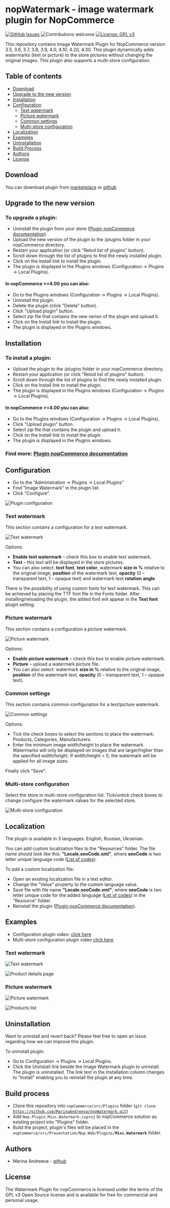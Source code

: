 # nopWatermark - **image watermark plugin for NopCommerce**

[![GitHub Issues](https://img.shields.io/github/issues/MarinaAndreeva/nopWatermark.svg)](https://github.com/MarinaAndreeva/nopWatermark/issues)
![Contributions welcome](https://img.shields.io/badge/contributions-welcome-orange.svg) 
[![License: GPL v3](https://img.shields.io/badge/license-GPL%20v3-blue.svg)](https://www.gnu.org/licenses/gpl-3.0)

This repository contains Image Watermark Plugin for NopCommerce version 3.5, 3.6, 3.7, 3.8, 3.9, 4.0, 4.10, 4.20, 4.30. This plugin dynamically adds watermarks (text or picture) to the store pictures without changing the original images. This plugin also supports a multi-store configuration.

## Table of contents

 - [Download](#download)
 - [Upgrade to the new version](#upgrade-to-the-new-version)
 - [Installation](#installation)
 - [Configuration](#configuration)
    - [Text watermark](#text-watermark)
    - [Picture watermark](#picture-watermark)
    - [Common settings](#common-settings)
    - [Multi-store configuration](#multi-store-configuration)
 - [Localization](#localization)
 - [Examples](#examples)
 - [Uninstallation](#uninstallation)
 - [Build Process](#build-process)
 - [Authors](#authors)
 - [License](#license)

## **Download**

You can download plugin from [marketplace](https://www.nopcommerce.com/p/2960/nopwatermark.aspx) or [github](https://github.com/MarinaAndreeva/nopWatermark/releases)

## **Upgrade to the new version**

### To upgrade a plugin:
- Uninstall the plugin from your store ([Plugin nopCommerce documentation](http://docs.nopcommerce.com/display/en/Plugins)).
- Upload the new version of the plugin to the /plugins folder in your nopCommerce directory.
- Restart your application (or click "Relod list of plugins" button).
- Scroll down through the list of plugins to find the newly installed plugin.
- Click on the Install link to install the plugin.
- The plugin is displayed in the Plugins windows (Configuration → Plugins → Local Plugins).

#### In nopCommerce >=4.00 you can also:
- Go to the Plugins windows (Configuration → Plugins → Local Plugins).
- Uninstall the plugin.
- Delete the plugin (click "Delete" button).
- Click "Upload plugin" button.
- Select *zip* file that contains the new verion of the plugin and upload it.
- Click on the Install link to install the plugin.
- The plugin is displayed in the Plugins windows.

## **Installation**

### To install a plugin:
 - Upload the plugin to the /plugins folder in your nopCommerce directory.
 - Restart your application (or click "Relod list of plugins" button).
 - Scroll down through the list of plugins to find the newly installed plugin.
 - Click on the Install link to install the plugin.
 - The plugin is displayed in the Plugins windows (Configuration → Plugins → Local Plugins).

#### In nopCommerce >=4.00 you can also:
- Go to the Plugins windows (Configuration → Plugins → Local Plugins).
- Click "Upload plugin" button.
- Select *zip* file that contains the plugin and upload it.
- Click on the Install link to install the plugin.
- The plugin is displayed in the Plugins windows.

### Find more: [Plugin nopCommerce documentation](http://docs.nopcommerce.com/display/en/Plugins)

## **Configuration**
 - Go to the “Administration -> Plugins -> Local Plugins”
 - Find “Image Watermark” in the plugin list.
 - Click “Configure”.
 
 ![Plugin configuration](https://user-images.githubusercontent.com/2384845/32978760-62fba478-cc51-11e7-9cc2-04886753a816.gif)
 
### **Text watermark**

This section contains a configuration for a text watermark.

![Text watermark](https://user-images.githubusercontent.com/2384845/32978765-75e8186e-cc51-11e7-8446-0161427ba0be.png)

Options:
 - **Enable text watermark** – check this box to enable text watermark.
 - **Text** – this text will be displayed in the store pictures.
 - You can also select: **text font**, **text color**, watermark **size in %** relative to the original image, **position** of the watermark text, **opacity** (0 – transparent text, 1 – opaque text) and watermark text **rotation angle**.

There is the possibility of using custom fonts for text watermark. This can be achieved by placing the TTF font file in the Fonts folder. After installing/reloading the plugin, the added font will appear in the **Text font** plugin setting.

### **Picture watermark**

This section contains a configuration a picture watermark.

![Picture watermark](https://user-images.githubusercontent.com/2384845/32978767-7626726c-cc51-11e7-991f-13c16cd25127.png)

Options:
- **Enable picture watermark** – check this box to enable picture watermark.
- **Picture** – upload a watermark picture file.
- You can also select: watermark **size in %** relative to the original image, **position** of the watermark text, **opacity** (0 – transparent text, 1 – opaque text).

### **Common settings**

This section contains common configuration for a text/picture watermark.

![Common settings](https://user-images.githubusercontent.com/2384845/32978766-7606c52a-cc51-11e7-85f9-4c50f0915539.png)

Options:
- Tick the check boxes to select the sections to place the watermark: Products, Categories, Manufacturers.
- Enter the minimum image width/height to place the watermark. Watermarks will only be displayed on images that are larger/higher than the specified width/height. If width/height = 0, the watermark will be applied for all image sizes.

Finally click "Save".

### **Multi-store configuration**

Select the store in multi-store configuration list. Tick/untick check boxes to change configure the watermark values for the selected store.

![Multi-store configuration](https://user-images.githubusercontent.com/2384845/32978868-30d69974-cc53-11e7-993d-4030f1e87d6a.gif)

## **Localization**

The plugin is available in 3 languages: English, Russian, Ukrainian. 

You can add custom localization files to the "Resources" folder. The file name should look like this: **"Locale.seoCode.xml"**, where **seoCode** is two letter unique language code ([List of codes](https://geoffkenyon.com/google-iso-country-language-codes-international-seo/)).

To add a custom localization file:
- Open an existing localization file in a text editor.
- Change the "Value" property to the custom language value.
- Save file with file name **"Locale.seoCode.xml"**, where **seoCode** is two letter unique code for the added language ([List of codes](https://geoffkenyon.com/google-iso-country-language-codes-international-seo/)) in the "Resource" folder.
- Reinstall the plugin ([Plugin nopCommerce documentation](http://docs.nopcommerce.com/display/en/Plugins)).

## **Examples**

- Configuration plugin video: [click here](https://drive.google.com/file/d/1EfHKbuA8OXksk5y6gechQeP6LisjbU4q/view)
- Multi-store configuration plugin video [click here](https://drive.google.com/file/d/1Vxw7BukGIkRfUSaHbzN8rnzF9VhsJANd/view)

### Text watermark

![Text watermark](https://user-images.githubusercontent.com/2384845/32978771-83807156-cc51-11e7-8bbd-69a511062bd6.png)

![Product details page](https://user-images.githubusercontent.com/2384845/32978770-83604944-cc51-11e7-936a-a0bdf3eade1a.png)

### Picture watermark

![Picture watermark](https://user-images.githubusercontent.com/2384845/32978769-833dcf4a-cc51-11e7-8052-92df03f495a9.png)

![Products list](https://user-images.githubusercontent.com/2384845/32978772-83a08bd0-cc51-11e7-8cf4-9c01fb584e15.png)



## **Uninstallation**
Want to uninstall and revert back? Please feel free to open an issue regarding how we can improve this plugin.

To uninstall plugin:
- Go to Configuration → Plugins → Local Plugins.
- Click the Uninstall link beside the Image Watermark plugin to uninstall. The plugin is uninstalled. The link text in the Installation column changes to "Install" enabling you to reinstall the plugin at any time.

## **Build process**

- Clone this repository into <code>nopCommerce/src/Plugins</code> folder (<code>git clone https://github.com/MarinaAndreeva/nopWatermark.git</code>)
- Add <code>Nop.Plugin.Misc.Watermark.csproj</code> to nopCommerce solution as existing project into "Plugins" folder.
- Build the project, plugin's files will be placed in the <code>nopCommerce/src/Presentation/Nop.Web/Plugins/**Misc.Watermark**</code> folder.

## **Authors**

- Marina Andreeva - [github](https://github.com/MarinaAndreeva)

## **License**

The Watermark Plugin for nopCommerce is licensed under the terms of the GPL v3 Open Source license and is available for free for commercial and personal usage.
